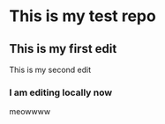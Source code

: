 # This is my test repo

## This is my first edit

This is my second edit

### I am editing locally now

meowwww